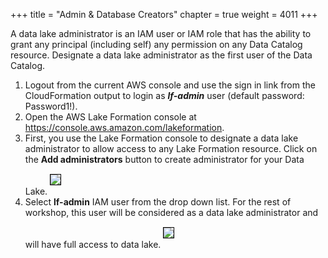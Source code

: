 +++
title = "Admin & Database Creators"
chapter = true
weight = 4011
+++


<div style="text-align: left">
    A data lake administrator is an IAM user or IAM role that has the ability to grant any principal (including self) any permission on any Data Catalog resource. Designate a data lake administrator as the first user of the Data Catalog.
    <ol>
        <li>Logout from the current AWS console and use the sign in link from the CloudFormation output to login as <b><i>lf-admin</i></b> user (default password: Password1!).</li>
        <li>Open the AWS Lake Formation console at <a
                href="https://console.aws.amazon.com/lakeformation/home?region=us-east-1">https://console.aws.amazon.com/lakeformation</a>.</li>
        <li>First, you use the Lake Formation console to designate a data lake administrator to allow access to any Lake
            Formation resource. Click on the <b>Add administrators</b> button to create administrator for your Data
            Lake.
            <img src="/images/welcometolf.png" style="margin:15px 0px; border:1px solid black"/></li>
        <li>Select <b>lf-admin</b> IAM user from the drop down list. For the rest of workshop, this user will be considered as a data lake administrator and will have full access to data lake.
            <img src="/images/datalakeadmin.png" style="margin:15px 0px; border:1px solid black"/></li>
    </ol>
</div>